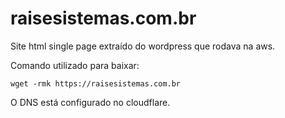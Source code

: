 # raisesistemas.com.br

Site html single page extraído do wordpress que rodava na aws.

Comando utilizado para baixar:

`wget -rmk https://raisesistemas.com.br`

O DNS está configurado no cloudflare.
